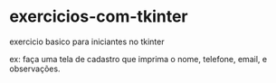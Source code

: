 # exercicios-com-tkinter
 exercicio basico para iniciantes no tkinter

ex: faça uma tela de cadastro que imprima o nome, telefone, email, e observações.